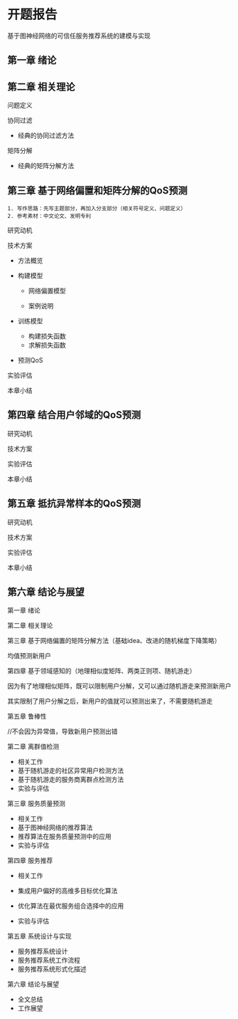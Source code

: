 # 开题报告

基于图神经网络的可信任服务推荐系统的建模与实现



## 第一章 绪论



## 第二章 相关理论

问题定义

协同过滤

* 经典的协同过滤方法

矩阵分解

* 经典的矩阵分解方法



## 第三章 基于网络偏置和矩阵分解的QoS预测

```
1. 写作思路：先写主题部分，再加入分支部分（相关符号定义、问题定义）
2. 参考素材：中文论文、发明专利
```



研究动机

技术方案

* 方法概览

* 构建模型

  * 网络偏置模型

  * 案例说明

* 训练模型
  * 构建损失函数
  * 求解损失函数
* 预测QoS

实验评估

本章小结



## 第四章 结合用户邻域的QoS预测

研究动机

技术方案

实验评估

本章小结



## 第五章 抵抗异常样本的QoS预测

研究动机

技术方案

实验评估

本章小结



## 第六章 结论与展望





第一章 绪论

第二章 相关理论

第三章 基于网络偏置的矩阵分解方法（基础idea、改进的随机梯度下降策略）

均值预测新用户

第四章 基于领域感知的（地理相似度矩阵、两类正则项、随机游走）

因为有了地理相似矩阵，既可以限制用户分解，又可以通过随机游走来预测新用户

其实限制了用户分解之后，新用户的值就可以预测出来了，不需要随机游走

第五章 鲁棒性

//不会因为异常值，导致新用户预测出错





第二章 离群值检测

* 相关工作
* 基于随机游走的社区异常用户检测方法
* 基于随机游走的服务商离群点检测方法
* 实验与评估

第三章 服务质量预测

* 相关工作
* 基于图神经网络的推荐算法
* 推荐算法在服务质量预测中的应用
* 实验与评估

第四章 服务推荐

* 相关工作

* 集成用户偏好的高维多目标优化算法
* 优化算法在最优服务组合选择中的应用
* 实验与评估

第五章 系统设计与实现

* 服务推荐系统设计
* 服务推荐系统工作流程
* 服务推荐系统形式化描述

第六章 结论与展望

* 全文总结
* 工作展望



